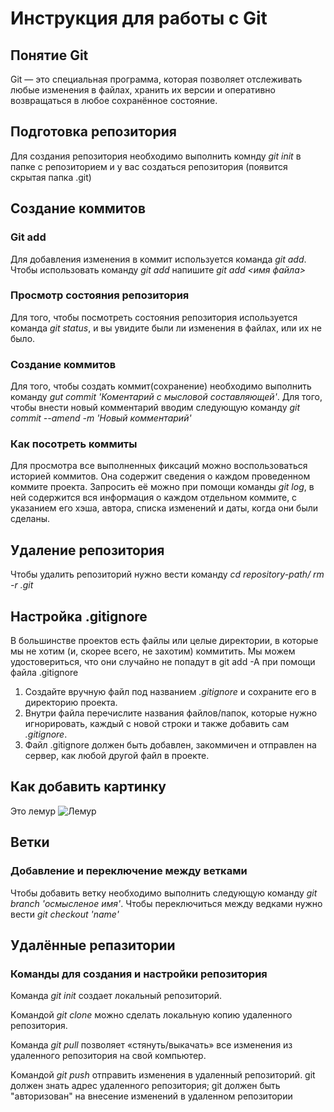 # Инструкция для работы с Git

## Понятие Git
Git — это специальная программа, которая позволяет отслеживать любые изменения в файлах, хранить их версии и оперативно возвращаться в любое сохранённое состояние.
## Подготовка репозитория
Для создания репозитория необходимо выполнить комнду *git init* в папке с репозиторием и у вас создаться репозитория (появится скрытая папка .git)

## Создание коммитов

### Git add
Для добавления изменения в коммит используется команда *git add*. Чтобы использовать команду *git add* напишите *git add <имя файла>*

### Просмотр состояния репозитория
Для того, чтобы посмотреть состояния репозитория используется команда *git status*, и вы увидите были ли изменения в файлах, или их не было.

### Создание коммитов
Для того, чтобы создать коммит(сохранение) необходимо выполнить команду *gut commit 'Коментарий с мысловой составляющей'*. Для того, чтобы внести новый комментарий вводим следующую команду *git commit --amend -m 'Новый комментарий'*

### Как посотреть коммиты
Для просмотра все выполненных фиксаций можно воспользоваться историей коммитов. Она содержит сведения о каждом проведенном коммите проекта. Запросить её можно при помощи команды *git log*, в ней содержится вся информация о каждом отдельном коммите, с указанием его хэша, автора, списка изменений и даты, когда они были сделаны.

## Удаление репозитория
Чтобы удалить репозиторий нужно вести команду *cd repository-path/
rm -r .git*

## Настройка .gitignore
В большинстве проектов есть файлы или целые директории, в которые мы не хотим (и, скорее всего, не захотим) коммитить. Мы можем удостовериться, что они случайно не попадут в git add -A при помощи файла .gitignore

 1. Создайте вручную файл под названием *.gitignore* и сохраните его в директорию проекта.
 2. Внутри файла перечислите названия файлов/папок, которые нужно игнорировать, каждый с новой строки и также добавить сам *.gitignore*.
 3. Файл .gitignore должен быть добавлен, закоммичен и отправлен на сервер, как любой другой файл в проекте.

## Как добавить картинку
Это лемур
![Лемур](Лемур.jpg)


 ## Ветки

 ### Добавление и переключение между ветками
 Чтобы добавить ветку необходимо выполнить следующую команду *git branch 'осмысленое имя'*. Чтобы переключиться между ведками нужно вести *git checkout 'name'*

## Удалённые репазитории

### Команды для создания и настройки репозитория
Команда *git init* создает локальный
репозиторий.

Kомандой *git clone* можно сделать локальную
копию удаленного репозитория.

Команда *git pull* позволяет «стянуть/выкачать» все изменения из удаленного репозитория на свой компьютер.

Kомандой *git push* отправить изменения в
удаленный репозиторий. git должен знать адрес удаленного репозитория; git должен быть "авторизован" на внесение изменений в удаленном репозитоpии

